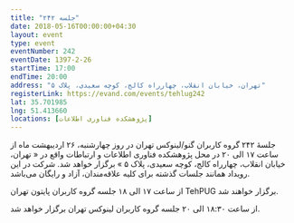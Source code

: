 ```yaml
---
title: "جلسه ۲۴۲"
date: 2018-05-16T00:00:00+04:30
layout: event
type: event
eventNumber: 242
eventDate: 1397-2-26
startTime: 17:00
endTime: 20:00
address: "تهران، خیابان انقلاب، چهارراه کالج، کوچه سعیدی،‌ پلاک ۵"
registerLink: https://evand.com/events/tehlug242
lat: 35.701985
lng: 51.413660
locations: [پژوهشکده فناوری اطلاعات]
---
```

جلسهٔ ۲۴۲ گروه کاربران گنو/لینوکس تهران در روز چهارشنبه، ۲۶ اردیبهشت ماه از ساعت ۱۷ الی ۲۰ در محل پژوهشکده فناوری اطلاعات و ارتباطات واقع در « تهران، خیابان انقلاب، چهارراه کالج، کوچه سعیدی،‌ پلاک ۵ » برگزار خواهد شد. شرکت در این رویداد همانند جلسات گذشته برای کلیه علاقه‌مندان، آزاد و رایگان می‌باشد.

از ساعت ۱۷ الی ۱۸ جلسه گروه کاربران پایتون تهران TehPUG برگزار خواهند شد.

از ساعت ۱۸:۳۰ الی ۲۰ جلسه گروه کاربران لینوکس تهران برگزار خواهد شد.
